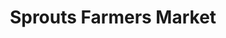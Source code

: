 ---
title: "Sprouts Farmers Market"
url: /sacramento/sprouts-farmers-market-del-paso-road/
shop: supermarket
---
